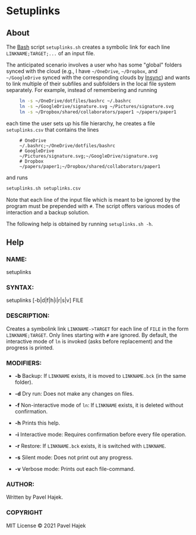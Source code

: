 # Setuplinks
## About
The [Bash](https://www.gnu.org/software/bash/) script `setuplinks.sh` creates a symbolic link for each line `LINKNAME;TARGET;...` of an input file.

The anticipated scenario involves a user who has some "global" folders synced with the cloud (e.g., I have `~/OneDrive`, `~/Dropbox`, and `~/GoogleDrive` synced with the corresponding clouds by [Insync](https://www.insynchq.com/)) and wants to link multiple of their subfiles and subfolders in the local file system separately.
For example, instead of remembering and running
```bash
     ln -s ~/OneDrive/dotfiles/bashrc ~/.bashrc
     ln -s ~/GoogleDrive/signature.svg ~/Pictures/signature.svg
     ln -s ~/Dropbox/shared/collaborators/paper1 ~/papers/paper1
```
each time the user sets up his file hierarchy, he creates a file `setuplinks.csv` that contains the lines
```csv
     # OneDrive
     ~/.bashrc;~/OneDrive/dotfiles/bashrc
     # GoogleDrive
     ~/Pictures/signature.svg;~/GoogleDrive/signature.svg
     # Dropbox
     ~/papers/paper1;~/Dropbox/shared/collaborators/paper1
```
and runs
```bash
setuplinks.sh setuplinks.csv
```
Note that each line of the input file which is meant to be ignored by the program must be prepended with `#`.
The script offers various modes of interaction and a backup solution.

The following help is obtained by running `setuplinks.sh -h`.
## Help
### NAME:
   setuplinks
### SYNTAX:
   setuplinks [-b|d|f|h|i|r|s|v] FILE
### DESCRIPTION:
   Creates a symbolink link `LINKNAME->TARGET` for each line of `FILE`
   in the form `LINKNAME;TARGET`. Only lines starting with `#` are ignored.
   By default, the interactive mode of `ln` is invoked (asks before 
   replacement) and the progress is printed.
### MODIFIERS:
   * **-b**	Backup: If `LINKNAME` exists, it is moved to `LINKNAME.bck` (in the same folder).
          
   * **-d**	Dry run: Does not make any changes on files.
   
   * **-f**	Non-interactive mode of `ln`: If `LINKNAME` exists, it is 
            deleted without confirmation.
   
   * **-h**	Prints this help.
   
   * **-i**	Interactive mode: Requires confirmation before every file operation.
  
   * **-r**	Restore: If `LINKNAME.bck` exists, it is switched with `LINKNAME`.
 
   * **-s**	Silent  mode: Does not print out any progress.
   
   * **-v**	Verbose mode: Prints out each file-command.
### AUTHOR:
   Written by Pavel Hajek.
### COPYRIGHT
   MIT License © 2021 Pavel Hajek
   

